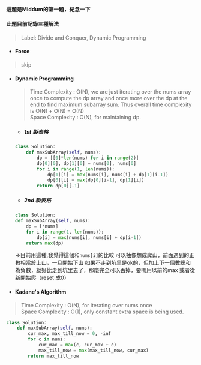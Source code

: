 #### 這題是Middum的第一題，紀念一下  
#### 此題目前記錄三種解法  
> Label: Divide and Conquer, Dynamic Programming
  
* #### Force  
> skip

* #### Dynamic Programming  
    > Time Complexity : O(N), we are just iterating over the nums array once to compute the dp array and once more over the dp at the end to find maximum subarray sum. Thus overall time complexity is O(N) + O(N) = O(N)  
    > Space Complexity : O(N), for maintaining dp.  
    * ##### 1st 製表格  
    ```python
    class Solution:
        def maxSubArray(self, nums):
            dp = [[0]*len(nums) for i in range(2)]
            dp[0][0], dp[1][0] = nums[0], nums[0]
            for i in range(1, len(nums)):
                dp[1][i] = max(nums[i], nums[i] + dp[1][i-1])
                dp[0][i] = max(dp[0][i-1], dp[1][i])
            return dp[0][-1]
    ```  
    * ##### 2nd 製表格  
    ```python
    class Solution:
    def maxSubArray(self, nums):
        dp = [*nums]
        for i in range(1, len(nums)):
            dp[i] = max(nums[i], nums[i] + dp[i-1])
        return max(dp)
    ```
    →目前用這種,我覺得這個和`nums[i]`的比較 可以抽像想成爬山，前面遇到的正數相當於上山，一旦開始下山 如果不走到坑里是ok的，但加上下一個數總和為負數，就好比走到坑里去了，那麼完全可以丟掉，要嗎用以前的max 或者從新開始爬（reset 成0）

* #### Kadane's Algorithm 
> Time Complexity : O(N), for iterating over nums once  
> Space Complexity : O(1), only constant extra space is being used.
```python
class Solution:
    def maxSubArray(self, nums):
        cur_max, max_till_now = 0, -inf
        for c in nums:
            cur_max = max(c, cur_max + c)
            max_till_now = max(max_till_now, cur_max)
        return max_till_now
```


